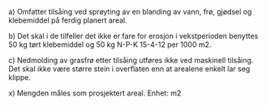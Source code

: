 a) Omfatter tilsåing ved sprøyting av en blanding av vann, frø, gjødsel og klebemiddel på ferdig planert areal.

b) Det skal i de tilfeller det ikke er fare for erosjon i vekstperioden benyttes 50 kg tørt klebemiddel og 50 kg N-P-K 15-4-12 per 1000 m2.

c) Nedmolding av grasfrø etter tilsåing utføres ikke ved maskinell tilsåing. Det skal ikke være større stein i overflaten enn at arealene enkelt lar seg klippe.

x) Mengden måles som prosjektert areal. Enhet: m2

